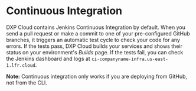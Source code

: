 # Continuous Integration [](id=continuous-integration)

DXP Cloud contains Jenkins Continuous Integration by default. When you send a 
pull request or make a commit to one of your pre-configured GitHub branches, it 
triggers an automatic test cycle to check your code for any errors. If the tests 
pass, DXP Cloud builds your services and shows their status on your 
environment's *Builds* page. If the tests fail, you can check the Jenkins 
dashboard and logs at `ci-companyname-infra.us-east-1.lfr.cloud`. 

**Note:** Continuous integration only works if you are deploying from GitHub, 
not from the CLI. 
